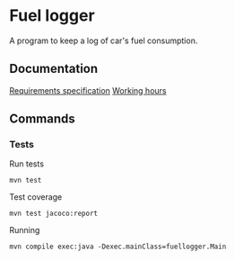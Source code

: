 # Fuel logger

A program to keep a log of car's fuel consumption. 

## Documentation
[Requirements specification](fuel-logger/documentation/requirements%20specification.md)
[Working hours](fuel-logger/documentation/working%20hours.md)

## Commands

### Tests
Run tests
```
mvn test
```

Test coverage
```
mvn test jacoco:report
```

Running
```
mvn compile exec:java -Dexec.mainClass=fuellogger.Main
```
